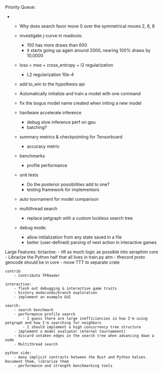 Priority Queue:
-   - Why does search favor move 0 over the symmetrical moves 2, 6, 8
    - investigate j-curve in readouts:
        - 100 has more draws than 600
        - it starts going up again around 2000, nearing 100% draws by 10,0000
        
    - loss = mse + cross_entropy + l2 regularization
        - L2 regularization 10e-4
    - add to_win to the hypothesis api

    - Automatically initialize and train a model with one command
    - fix the bogus model name created when initing a new model

    - hardware accelerate inference
        - debug slow inference perf on gpu
        - batching?
    - summary metrics & checkpointing for Tensorboard   
        - accuracy metric
    - benchmarks
        - profile performance
    - unit tests    
        - Do the posterior possibilities add to one?
        - testing framework for implementors
    - auto tournament for model comparison
    - multithread search
        - replace petgraph with a custom lockless search tree

    - debug mode:
        - allow initialization from any state saved in a file
        - better (user-defined) parsing of next action in interactive games

Large Features:
    tictactoe: 
        - lift as much logic as possible into seraphim core
            - Librarize the Python half that all lives in train.py atm
        - tfrecord proto gencode should be in core
        - move TTT to separate crate

    contrib
        - Contribute TFReader

    interactive:
        - flesh out debugging & interactive game traits
        - history mode/undo/branch exploration
        - implement an example GUI

    search:
        - search benchmark
        - performance profile search
            - I guess there are large inefficiencies in how I'm using petgraph and how I'm searching for neighbors
            - I should implement a high concurrency tree structure
        - implement a model evaluator (eternal tournamnent)
        - discard untaken edges in the search tree when advancing down a node
        - Multithread search

    python side:
        - many implicit contracts between the Rust and Python halves. Document them, librarize them
        - performance and strength benchmarking tools


